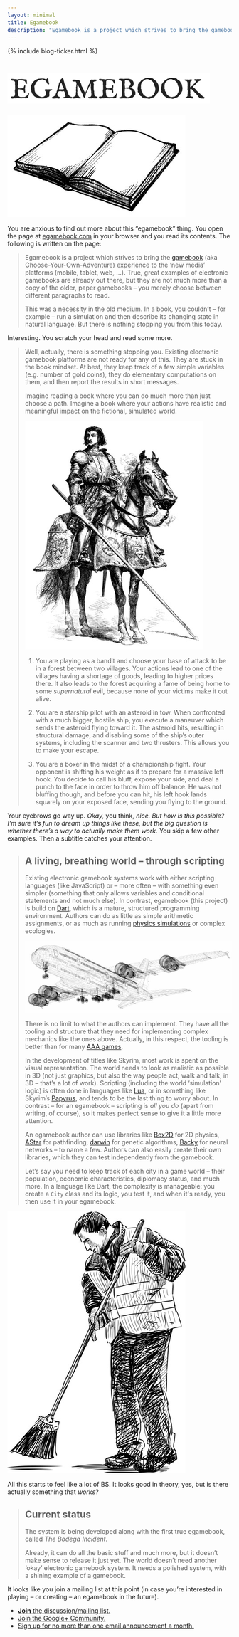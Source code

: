 ```yaml
---
layout: minimal
title: Egamebook
description: "Egamebook is a project which strives to bring the gamebook (aka Choose-Your-Own-Adventure) experience to the ‘new media’ platforms (mobile, tablet, web, ...) and to the 21st century."
---
```


{% include blog-ticker.html %}

<h1><img src="img/egamebook-title.png" alt="Egamebook" /></h1>

<img class="book" src="img/book-illustration.jpg" alt="Illustration of a book" />

<p>You are anxious to find out more about this “egamebook” thing. You open the page at <a href="http://www.egamebook.com/">egamebook.com</a> in your <script>var userAgent = navigator.userAgent; if (userAgent.indexOf("Chrome") !== -1) {document.write("Chrome ");} else if (userAgent.indexOf("Firefox") !== -1) {document.write("Firefox ");} else if (userAgent.indexOf("Opera") !== -1) {document.write("Opera ");} else if (userAgent.indexOf("MSIE") !== -1) {document.write("Internet Explorer ");} else if (userAgent.indexOf("Safari") !== -1) {document.write("Safari ");}</script>browser and you read its contents.  The following is written on the page:</p>

> Egamebook is a project which strives to bring the [gamebook][] (aka Choose-Your-Own-Adventure) experience to the ‘new media’ platforms (mobile, tablet, web, ...). True, great examples of electronic gamebooks are already out there, but they are not much more than a copy of the older, paper gamebooks – you merely choose between different paragraphs to read.
>
> This was a necessity in the old medium. In a book, you couldn’t – for example – run a simulation and then describe its changing state in natural language. But there is nothing stopping you from this today.

Interesting. You scratch your head and read some more.

> Well, actually, there is something stopping you. Existing electronic gamebook platforms are not ready for any of this. They are stuck in the book mindset. At best, they keep track of a few simple variables (e.g. number of gold coins), they do elementary computations on them, and then report the results in short messages.
>
> Imagine reading a book where you can do much more than just choose a path. Imagine a book where your actions have realistic and meaningful impact on the fictional, simulated world.
>
> <img class="knight" src="img/knight-illustration.jpg" alt="Knight illustration" />
>
> 1. You are playing as a bandit and choose your base of attack to be in a forest between two villages. Your actions lead to one of the villages having a shortage of goods, leading to higher prices there. It also leads to the forest acquiring a fame of being home to some _supernatural_ evil, because none of your victims make it out alive.
>
> 2. You are a starship pilot with an asteroid in tow. When confronted with a much bigger, hostile ship, you execute a maneuver which sends the asteroid flying toward it. The asteroid hits, resulting in structural damage, and disabling some of the ship’s outer systems, including the scanner and two thrusters. This allows you to make your escape.
>
> 3. You are a boxer in the midst of a championship fight. Your opponent is shifting his weight as if to prepare for a massive left hook. You decide to call his bluff, expose your side, and deal a punch to the face in order to throw him off balance. He was not bluffing though, and before you can hit, his left hook lands squarely on your exposed face, sending you flying to the ground.

Your eyebrows go way up. _Okay,_ you think, _nice. But how is this possible? I’m sure it’s fun to dream up things like these, but the big question is whether there’s a way to actually make them work._ You skip a few other examples. Then a subtitle catches your attention.

> ## A living, breathing world – through scripting
>
> Existing electronic gamebook systems work with either scripting languages (like JavaScript) or – more often – with something even simpler (something that only allows variables and conditional statements and not much else). In contrast, egamebook (this project) is build on [Dart][], which is a mature, structured programming environment. Authors can do as little as simple arithmetic assignments, or as much as running [physics simulations][] or complex ecologies.
>
> ![Illustration of a plane](img/plane-illustration.jpg)
>
> There is no limit to what the authors can implement. They have all the tooling and structure that they need for implementing complex mechanics like the ones above. Actually, in this respect, the tooling is better than for many [AAA games][]. 
>
> In the development of titles like Skyrim, most work is spent on the visual representation. The world needs to look as realistic as possible in 3D (not just graphics, but also the way people act, walk and talk, in 3D – that’s a lot of work). Scripting (including the world ‘simulation’ logic) is often done in languages like [Lua][], or in something like Skyrim’s [Papyrus][], and tends to be the last thing to worry about. In contrast – for an egamebook – scripting is _all you do_ (apart from writing, of course), so it makes perfect sense to give it a little more attention.
>
> An egamebook author can use libraries like [Box2D] for 2D physics, [AStar][] for pathfinding, [darwin][] for genetic algorithms, [Backy][] for neural networks – to name a few. Authors can also easily create their own libraries, which they can test independently from the gamebook.
>
> Let’s say you need to keep track of each city in a game world – their population, economic characteristics, diplomacy status, and much more. In a language like Dart, the complexity is manageable: you create a `City` class and its logic, you test it, and when it's ready, you then use it in your egamebook.

<img class="cleaner" src="img/cleaner-illustration.jpg" alt="Cleaner illustration" />

All this starts to feel like a lot of BS. It looks good in theory, yes, but is there actually something that _works_?

> ## Current status
>
> The system is being developed along with the first true egamebook, called _The Bodega Incident_.
>
> Already, it can do all the basic stuff and much more, but it doesn’t make sense to release it just yet. The world doesn’t need another ‘okay’ electronic gamebook system. It needs a polished system, with a shining example of a gamebook.

It looks like you join a mailing list at this point (in case you’re interested in playing – or creating – an egamebook in the future).

<ul class="choices">
  <li class="button preferred"><a href="https://plus.google.com/communities/117415708119099457420"><strong>Join</strong> the discussion/mailing list.</a></li>
	<li class="button"><a href="https://plus.google.com/communities/117415708119099457420">Join the Google+ Community.</a></li>
  <li class="button"><a href="signup.html">Sign up for no more than one email announcement a month.</a></li>
</ul>

[egamebook]: http://www.egamebook.com
[gamebook]: http://en.wikipedia.org/wiki/Gamebook
[Dart]: http://www.dartlang.org/
[physics simulations]: https://plus.google.com/111783114889748547827/posts/Jguy38GJbsy
[AAA games]: http://en.wikipedia.org/wiki/AAA#Games
[Lua]: http://en.wikipedia.org/wiki/Lua_(programming_language)
[Papyrus]: http://www.creationkit.com/Papyrus_Introduction
[Box2D]: http://pub.dartlang.org/packages/box2d
[AStar]: http://pub.dartlang.org/packages/a_star
[darwin]: http://pub.dartlang.org/packages/darwin
[Backy]: http://pub.dartlang.org/packages/backy
[RickRoll]: http://www.youtube.com/watch?v=oHg5SJYRHA0
